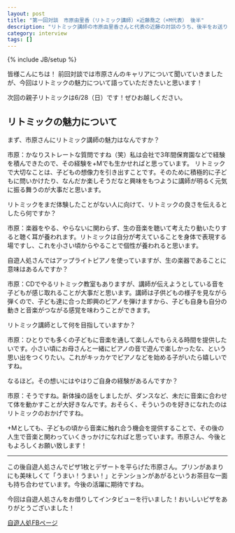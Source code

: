 ```yaml
---
layout: post
title: "第一回対談　市原由里香（リトミック講師）×近藤喬之（+M代表） 後半"
description: "リトミック講師の市原由里香さんと代表の近藤の対談のうち、後半をお送りします。"
category: interview
tags: []
---
```

{% include JB/setup %}

皆様こんにちは！
前回対談では市原さんのキャリアについて聞いていきましたが、今回はリトミックの魅力について語っていただきたいと思います！

次回の親子リトミックは6/28（日）です！ぜひお越しください。

## リトミックの魅力について

<p class="interviewer"> まず、市原さんにリトミック講師の魅力はなんですか？</p>

市原：かなりストレートな質問ですね（笑）私は会社で3年間保育園などで経験を積んできたので、その経験を+Mでも生かせればと思っています。
リトミックで大切なことは、子どもの想像力を引き出すことです。そのために積極的に子どもに問いかけたり、なんだか楽しそうだなと興味をもつように講師が明るく元気に振る舞うのが大事だと思います。

<p class="interviewer">リトミックをまだ体験したことがない人に向けて、リトミックの良さを伝えるとしたら何ですか？</p>

市原：楽器をやる、やらないに関わらず、生の音楽を聴いて考えたり動いたりすると聴く耳が養われます。リトミックは自分が考えていることを身体で表現する場ですし、これを小さい頃からやることで個性が養われると思います。

<p class="interviewer"> 自遊人処さんではアップライトピアノを使っていますが、生の楽器であることに意味はあるんですか？</p>

市原：CDでやるリトミック教室もありますが、講師が伝えようとしている音を子どもが感じ取れることが大事だと思います。講師は子供どもの様子を見ながら弾くので、子ども達に合った即興のピアノを弾けますから、子ども自身も自分の動きと音楽がつながる感覚を味わうことができます。

<p class="interviewer"> リトミック講師として何を目指していますか？</p>

市原：ひとりでも多くの子どもに音楽を通して楽しんでもらえる時間を提供したいです。小さい頃にお母さんと一緒にピアノの音で遊んで楽しかったな、という思い出をつくりたい。これがキッカケでピアノなどを始める子がいたら嬉しいですね。

<p class="interviewer"> なるほど。その想いにはやはりご自身の経験があるんですか？</p>

市原：そうですね。新体操の話をしましたが、ダンスなど、未だに音楽に合わせて体を動かすことが大好きなんです。おそらく、そういうのを好きになれたのはリトミックのおかげですね。

<p class="interviewer"> +Mとしても、子どもの頃から音楽に触れ合う機会を提供することで、その後の人生で音楽と関わっていくきっかけになればと思っています。市原さん、今後ともよろしくお願い致します！</p>

---

この後自遊人処さんでピザ1枚とデザートを平らげた市原さん。プリンがあまりにも美味しくて「うまい！うまい！」とテンションがあがるというお茶目な一面も持ち合わせています。今後の活躍に期待ですね。

今回は自遊人処さんをお借りしてインタビューを行いました！おいしいピザをありがとうございました！

[自遊人処FBページ](https://www.facebook.com/pages/%E8%87%AA%E9%81%8A%E4%BA%BA%E5%87%A6/169023403168431)
